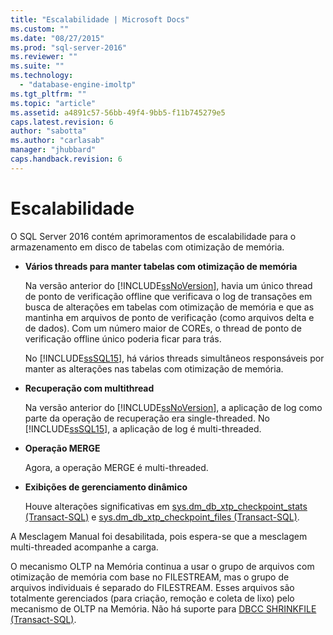 ```yaml
---
title: "Escalabilidade | Microsoft Docs"
ms.custom: ""
ms.date: "08/27/2015"
ms.prod: "sql-server-2016"
ms.reviewer: ""
ms.suite: ""
ms.technology: 
  - "database-engine-imoltp"
ms.tgt_pltfrm: ""
ms.topic: "article"
ms.assetid: a4891c57-56bb-49f4-9bb5-f11b745279e5
caps.latest.revision: 6
author: "sabotta"
ms.author: "carlasab"
manager: "jhubbard"
caps.handback.revision: 6
---
```

# Escalabilidade
  O SQL Server 2016 contém aprimoramentos de escalabilidade para o armazenamento em disco de tabelas com otimização de memória.  
  
-   **Vários threads para manter tabelas com otimização de memória**  
  
     Na versão anterior do [!INCLUDE[ssNoVersion](../../includes/ssnoversion-md.md)], havia um único thread de ponto de verificação offline que verificava o log de transações em busca de alterações em tabelas com otimização de memória e que as mantinha em arquivos de ponto de verificação (como arquivos delta e de dados). Com um número maior de COREs, o thread de ponto de verificação offline único poderia ficar para trás.  
  
     No [!INCLUDE[ssSQL15](../../includes/sssql15-md.md)], há vários threads simultâneos responsáveis por manter as alterações nas tabelas com otimização de memória.  
  
-   **Recuperação com multithread**  
  
     Na versão anterior do [!INCLUDE[ssNoVersion](../../includes/ssnoversion-md.md)], a aplicação de log como parte da operação de recuperação era single-threaded. No [!INCLUDE[ssSQL15](../../includes/sssql15-md.md)], a aplicação de log é multi-threaded.  
  
-   **Operação MERGE**  
  
     Agora, a operação MERGE é multi-threaded.  
  
-   **Exibições de gerenciamento dinâmico**  
  
     Houve alterações significativas em [sys.dm_db_xtp_checkpoint_stats &#40;Transact-SQL&#41;](../../relational-databases/system-dynamic-management-views/sys-dm-db-xtp-checkpoint-stats-transact-sql.md) e [sys.dm_db_xtp_checkpoint_files &#40;Transact-SQL&#41;](../../relational-databases/system-dynamic-management-views/sys-dm-db-xtp-checkpoint-files-transact-sql.md).  
  
 A Mesclagem Manual foi desabilitada, pois espera-se que a mesclagem multi-threaded acompanhe a carga.  
  
 O mecanismo OLTP na Memória continua a usar o grupo de arquivos com otimização de memória com base no FILESTREAM, mas o grupo de arquivos individuais é separado do FILESTREAM. Esses arquivos são totalmente gerenciados (para criação, remoção e coleta de lixo) pelo mecanismo de OLTP na Memória. Não há suporte para [DBCC SHRINKFILE &#40;Transact-SQL&#41;](../../t-sql/database-console-commands/dbcc-shrinkfile-transact-sql.md).  
  
  